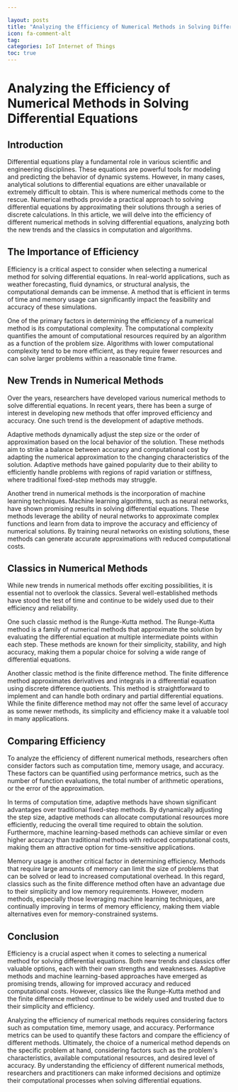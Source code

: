 ```yaml
---

layout: posts
title: "Analyzing the Efficiency of Numerical Methods in Solving Differential Equations"
icon: fa-comment-alt
tag:      
categories: IoT Internet of Things
toc: true
---
```




# Analyzing the Efficiency of Numerical Methods in Solving Differential Equations

## Introduction

Differential equations play a fundamental role in various scientific and engineering disciplines. These equations are powerful tools for modeling and predicting the behavior of dynamic systems. However, in many cases, analytical solutions to differential equations are either unavailable or extremely difficult to obtain. This is where numerical methods come to the rescue. Numerical methods provide a practical approach to solving differential equations by approximating their solutions through a series of discrete calculations. In this article, we will delve into the efficiency of different numerical methods in solving differential equations, analyzing both the new trends and the classics in computation and algorithms.

## The Importance of Efficiency

Efficiency is a critical aspect to consider when selecting a numerical method for solving differential equations. In real-world applications, such as weather forecasting, fluid dynamics, or structural analysis, the computational demands can be immense. A method that is efficient in terms of time and memory usage can significantly impact the feasibility and accuracy of these simulations.

One of the primary factors in determining the efficiency of a numerical method is its computational complexity. The computational complexity quantifies the amount of computational resources required by an algorithm as a function of the problem size. Algorithms with lower computational complexity tend to be more efficient, as they require fewer resources and can solve larger problems within a reasonable time frame.

## New Trends in Numerical Methods

Over the years, researchers have developed various numerical methods to solve differential equations. In recent years, there has been a surge of interest in developing new methods that offer improved efficiency and accuracy. One such trend is the development of adaptive methods.

Adaptive methods dynamically adjust the step size or the order of approximation based on the local behavior of the solution. These methods aim to strike a balance between accuracy and computational cost by adapting the numerical approximation to the changing characteristics of the solution. Adaptive methods have gained popularity due to their ability to efficiently handle problems with regions of rapid variation or stiffness, where traditional fixed-step methods may struggle.

Another trend in numerical methods is the incorporation of machine learning techniques. Machine learning algorithms, such as neural networks, have shown promising results in solving differential equations. These methods leverage the ability of neural networks to approximate complex functions and learn from data to improve the accuracy and efficiency of numerical solutions. By training neural networks on existing solutions, these methods can generate accurate approximations with reduced computational costs.

## Classics in Numerical Methods

While new trends in numerical methods offer exciting possibilities, it is essential not to overlook the classics. Several well-established methods have stood the test of time and continue to be widely used due to their efficiency and reliability.

One such classic method is the Runge-Kutta method. The Runge-Kutta method is a family of numerical methods that approximate the solution by evaluating the differential equation at multiple intermediate points within each step. These methods are known for their simplicity, stability, and high accuracy, making them a popular choice for solving a wide range of differential equations.

Another classic method is the finite difference method. The finite difference method approximates derivatives and integrals in a differential equation using discrete difference quotients. This method is straightforward to implement and can handle both ordinary and partial differential equations. While the finite difference method may not offer the same level of accuracy as some newer methods, its simplicity and efficiency make it a valuable tool in many applications.

## Comparing Efficiency

To analyze the efficiency of different numerical methods, researchers often consider factors such as computation time, memory usage, and accuracy. These factors can be quantified using performance metrics, such as the number of function evaluations, the total number of arithmetic operations, or the error of the approximation.

In terms of computation time, adaptive methods have shown significant advantages over traditional fixed-step methods. By dynamically adjusting the step size, adaptive methods can allocate computational resources more efficiently, reducing the overall time required to obtain the solution. Furthermore, machine learning-based methods can achieve similar or even higher accuracy than traditional methods with reduced computational costs, making them an attractive option for time-sensitive applications.

Memory usage is another critical factor in determining efficiency. Methods that require large amounts of memory can limit the size of problems that can be solved or lead to increased computational overhead. In this regard, classics such as the finite difference method often have an advantage due to their simplicity and low memory requirements. However, modern methods, especially those leveraging machine learning techniques, are continually improving in terms of memory efficiency, making them viable alternatives even for memory-constrained systems.

## Conclusion

Efficiency is a crucial aspect when it comes to selecting a numerical method for solving differential equations. Both new trends and classics offer valuable options, each with their own strengths and weaknesses. Adaptive methods and machine learning-based approaches have emerged as promising trends, allowing for improved accuracy and reduced computational costs. However, classics like the Runge-Kutta method and the finite difference method continue to be widely used and trusted due to their simplicity and efficiency.

Analyzing the efficiency of numerical methods requires considering factors such as computation time, memory usage, and accuracy. Performance metrics can be used to quantify these factors and compare the efficiency of different methods. Ultimately, the choice of a numerical method depends on the specific problem at hand, considering factors such as the problem's characteristics, available computational resources, and desired level of accuracy. By understanding the efficiency of different numerical methods, researchers and practitioners can make informed decisions and optimize their computational processes when solving differential equations.
